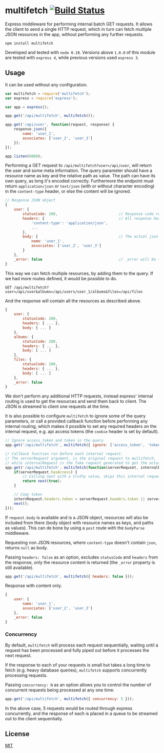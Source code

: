 multifetch [![Build Status](https://travis-ci.org/debitoor/multifetch.png?branch=master)](https://travis-ci.org/debitoor/multifetch)
==========

Express middleware for performing internal batch GET requests. It allows the client to send a single HTTP request, which in turn can fetch multiple JSON resources in the app, without performing any further requests.

	npm install multifetch

Developed and tested with `node 0.10`. Versions above `1.0.0` of this module are tested with `express 4`, while previous versions used `express 3`.

Usage
-----

It can be used without any configuration.

```javascript
var multifetch = require('multifetch');
var express = require('express');

var app = express();

app.get('/api/multifetch', multifetch());

app.get('/api/user', function(request, response) {
	response.json({
		name: 'user_1',
		associates: ['user_2', 'user_3']
	});
});

app.listen(8080);
```

Performing a GET request to `/api/multifetch?user=/api/user`, will return the user and some meta information. The query parameter should have a resource name as key and the relative path as value. The path can have its own query, as long it's encoded correctly. Furthermore the endpoint must return `application/json` or `text/json` (with or without character encoding) in the `content-type` header, or else the content will be ignored.

```javascript
// Response JSON object
{
	user: {
		statusCode: 200,							// Response code returned by the user route
		headers: {									// All response headers
			'content-type': 'application/json',
			...
		},
		body: {										// The actual json body
			name: 'user_1',
			associates: ['user_2', 'user_3']
		}
	},
	_error: false									// _error will be true if one of the requests failed
}
```

This way we can fetch multiple resources, by adding them to the query. If we had more routes defined, it would be possible to do.

	GET /api/multifetch?user=/api/user&albums=/api/users/user_1/albums&files=/api/files

And the response will contain all the resources as described above.

```javascript
{
	user: {
		statusCode: 200,
		headers: { ... },
		body: { ... }
	},
	albums: {
		statusCode: 200,
		headers: { ... },
		body: [ ... ]
	},
	files: {
		statusCode: 200,
		headers: { ... },
		body: [ ... ]
	},
	_error: false
}
```

We don't perform any additional HTTP requests, instead express' internal routing is used to get the resources and send them back to client. The JSON is streamed to client one requests at the time.

It is also possible to configure `multifetch` to ignore some of the query parameters, or call a provided callback function before performing any internal routing, which makes it possible to set any required headers on the internal request, e.g. api access tokens (the `cookie` header is set by default).

```javascript
// Ignore access_token and token in the query
app.get('/api/multifetch', multifetch({ ignore: ['access_token', 'token'] }));

// Callback function run before each internal request.
// The serverRequest argument, is the original request to multifetch,
// while internalRequest is the fake request generated to get the actual resource.
app.get('/api/multifetch', multifetch(function(serverRequset, internalRequest, next) {
	if(serverRequest.hasAccess) {
		// Calling next with a truthy value, skips this internal request.
		return next(true);
	}

	// Copy token
	internRequest.headers.token = serverRequest.headers.token || serverRequest.query.token;
	next();
}));
```

If `request.body` is available and is a JSON object, resources will also be included from there (body object with resource names as keys, and paths as values). This
can de bone by using a `post` route with the `bodyParse` middleware.

Requesting non JSON resources, where `content-type` doesn't contain `json`, returns `null` as body.

Passing `headers: false` as an option, excludes `statusCode` and `headers` from the response, only the resource content is returned (the `_error` property is still available).

```javascript
app.get('/api/multifetch', multifetch({ headers: false }));
```

Response with content only.

```javascript
{
	user: {
		name: 'user_1',
		associates: ['user_2', 'user_3']
	},
	_error: false
}
```

### Concurrency
By default, `multifetch` will process each request sequentially, waiting until a request has been processed and fully piped out before it processes the next request.

If the response to each of your requests is small but takes a long time to fetch (e.g. heavy database queries), `multifetch` supports concurrently processing requests.

Passing `concurrency: N` as an option allows you to control the number of concurrent requests being processed at any one time:

```javascript
app.get('/api/multifetch', multifetch({ concurrency: 5 }));
```
In the above case, 5 requests would be routed through express concurrently, and the response of each is placed in a queue to be streamed out to the client sequentially.

License
-------

[MIT](http://opensource.org/licenses/MIT)
